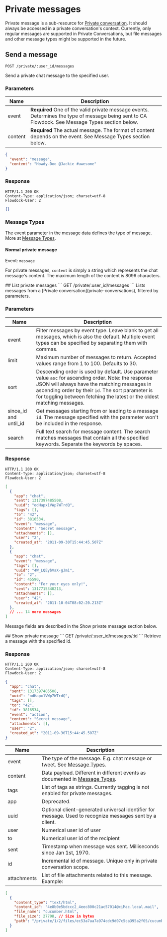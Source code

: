 # Private messages

Private message is a sub-resource for [Private conversation](private-conversations). It should always be accessed in a private conversation's context. Currently, only regular messages are supported in Private Conversations, but file messages and other message types might be supported in the future.

## Send a message
```
POST /private/:user_id/messages
```
Send a private chat message to the specified user.

### Parameters

| Name          | Description  |
| ------------- | ------------ |
| event | **Required** One of the valid private message events. Determines the type of message being sent to CA Flowdock. See Message Types section below.  |
| content | **Required** The actual message. The format of content depends on the event. See Message Types section below. |

```json
{
  "event": "message",
  "content": "Howdy-Doo @Jackie #awesome"
}
```

### Response
```
HTTP/1.1 200 OK
Content-Type: application/json; charset=utf-8
Flowdock-User: 2
```
```json
{}
```

### Message Types
The event parameter in the message data defines the type of message. More at [Message Types](message-types).

#### Normal private message
Event: `message`

For private messages, `content` is simply a string which represents the chat message's content. The maximum length of the content is 8096 characters.

<div id="/list"></div>
## List private messages
```
GET /private/:user_id/messages
```
Lists messages from a [Private conversation](private-conversations), filtered by parameters.

### Parameters

| Name          | Description  |
| ------------- | ------------ |
| event | Filter messages by event type. Leave blank to get all messages, which is also the default. Multiple event types can be specified by separating them with commas. |
| limit | Maximum number of messages to return. Accepted values range from 1 to 100. Defaults to 30. |
| sort | Descending order is used by default. Use parameter value `asc` for ascending order. Note: the response JSON will always have the matching messages in ascending order by their `id`. The sort parameter is for toggling between fetching the latest or the oldest matching messages. |
| since\_id and until\_id | Get messages starting from or leading to a message `id`. The message specified with the parameter won't be included in the response. |
| search | Full text search for message content. The search matches messages that contain all the specified keywords. Separate the keywords by spaces. |

### Response
```
HTTP/1.1 200 OK
Content-Type: application/json; charset=utf-8
Flowdock-User: 2
```
```json
[
  {
    "app": "chat",
    "sent": 1317397485508,
    "uuid": "odHapx1VWp7WTrdQ",
    "tags": [],
    "to": "42",
    "id": 3816534,
    "event": "message",
    "content": "Secret message",
    "attachments": [],
    "user": "2",
    "created_at": "2011-09-30T15:44:45.507Z"
  },
  {
    "app": "chat",
    "event": "message",
    "tags": [],
    "uuid": "4W_LQEybVaX-gJmi",
    "to": "2",
    "id": 45590,
    "content": "For your eyes only!",
    "sent": 1317715340213,
    "attachments": [],
    "user": "42",
    "created_at": "2011-10-04T08:02:20.213Z"
  },
  // ... 14 more messages
]
```

Message fields are described in the Show private message section below.

<div id="/show"></div>
## Show private message
```
GET /private/:user_id/messages/:id
```
Retrieve a message with the specified id.

### Response
```
HTTP/1.1 200 OK
Content-Type: application/json; charset=utf-8
Flowdock-User: 2
```
```json
{
  "app": "chat",
  "sent": 1317397485508,
  "uuid": "odHapx1VWp7WTrdQ",
  "tags": [],
  "to": "42",
  "id": 3816534,
  "event": "action",
  "content": "Secret message",
  "attachments": [],
  "user": "2",
  "created_at": "2011-09-30T15:44:45.507Z"
}
```

| Name          | Description  |
| ------------- | ------------ |
| event | The type of the message. E.g. chat message or tweet. See [Message Types](message-types). |
| content | Data payload. Different in different events as documented in [Message Types](message-types). |
| tags | List of tags as strings. Currently tagging is not enabled for private messages. |
| app | Deprecated. |
| uuid | Optional client-generated universal identifier for message. Used to recognize messages sent by a client. |
| user | Numerical user id of user |
| to | Numerical user id of the recipient |
| sent | Timestamp when message was sent. Milliseconds since Jan 1st, 1970. |
| id | Incremental id of message. Unique only in private conversation scope. |
| attachments | List of file attachments related to this message. Example: |

```json
[
  {
    "content_type": "text/html",
    "content_id": "4e8b0e5bdccc2_4eec800c21ac57014@ciMac.local.mail",
    "file_name": "cucumber.html",
    "file_size": 27798, // Size in bytes
    "path": "/private/1/2/files/ec53a7aa7a974cdc9d07c5ca395a2f05/cucumber.html"
  }
]
```
